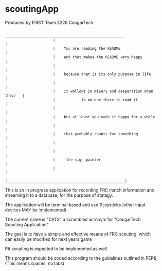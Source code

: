 scoutingApp
===========
Produced by FIRST Team 2228 CougarTech
                            
                          _______________________________________________________
                          |                                                      |  
                          |    You are reading the README                        |  
                          |    and that makes the README very happy              |
                          |                                                      |
                          |    because that is its only purpose in life          |
                          |                                                      |
                          |    it wallows in misery and desperation when their   |
                          |            is no-one there to read it                |
                          |                                                      |
                          |    but at least you made it happy for a while        |
                          |                                                      |
                          |    that probably counts for something                |
                          |                                                      |
                          |                                                      |
                          |    -the sign painter                                 |
                          |                                                      |
                          |______________________________________________________|

This is an in progress application for recording FRC match information and streaming it to a database, for the purpose of statagy.

The application will be terminal based and use 6 joysticks (other input devices MAY be implemented)

The current name is "CATS" a scrambled acronym for "CougarTech Scouting Application"

The goal is to have a simple and effective means of FRC scouting, which can easily be modified for next years game

Pit scouting is expected to be implemented as well

This program should be coded according to the guidelines outlined in PEP8, (This means spaces, no tabs)
						 
